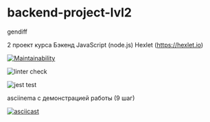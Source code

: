 # backend-project-lvl2
gendiff

2 проект курса Бэкенд JavaScript (node.js) Hexlet (https://hexlet.io)

[![Maintainability](https://api.codeclimate.com/v1/badges/8dc56bf349d655df065f/maintainability)](https://codeclimate.com/github/svezr/backend-project-lvl2/maintainability)

![linter check](https://github.com/svezr/backend-project-lvl2/workflows/linter%20check/badge.svg)

![jest test](https://github.com/svezr/backend-project-lvl2/workflows/jest%20test/badge.svg)

asciinema с демонстрацией работы (9 шаг)

[![asciicast](https://asciinema.org/a/yts4GnHd6LMCWDE2lxyzFJxCU.svg)](https://asciinema.org/a/yts4GnHd6LMCWDE2lxyzFJxCU)
